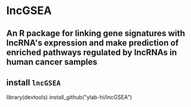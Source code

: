 # lncGSEA
## An R package for linking gene signatures with lncRNA's expression and make prediction of enriched pathways regulated by lncRNAs in human cancer samples

## install `lncGSEA` 

library(devtools)
install_github("ylab-hi/lncGSEA")

